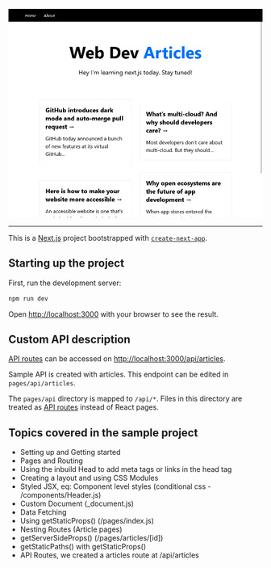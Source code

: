 ![Project Snapshot](project-screenshot.png)


---

This is a [Next.js](https://nextjs.org/) project bootstrapped with [`create-next-app`](https://github.com/vercel/next.js/tree/canary/packages/create-next-app).

## Starting up the project

First, run the development server:

```bash
npm run dev
```

Open [http://localhost:3000](http://localhost:3000) with your browser to see the result.

## Custom API description
[API routes](https://nextjs.org/docs/api-routes/introduction) can be accessed on [http://localhost:3000/api/articles](http://localhost:3000/api/articles).

Sample API is created with articles. This endpoint can be edited in `pages/api/articles`.

The `pages/api` directory is mapped to `/api/*`. Files in this directory are treated as [API routes](https://nextjs.org/docs/api-routes/introduction) instead of React pages.

## Topics covered in the sample project
- Setting up and Getting started
- Pages and Routing
- Using the inbuild Head to add meta tags or links in the head tag
- Creating a layout and using CSS Modules
- Styled JSX, eq: Component level styles (conditional css - /components/Header.js)
- Custom Document (_document.js)
- Data Fetching
- Using getStaticProps() (/pages/index.js)
- Nesting Routes (Article pages)
- getServerSideProps() (/pages/articles/[id])
- getStaticPaths() with getStaticProps()
- API Routes, we created a articles route at /api/articles 